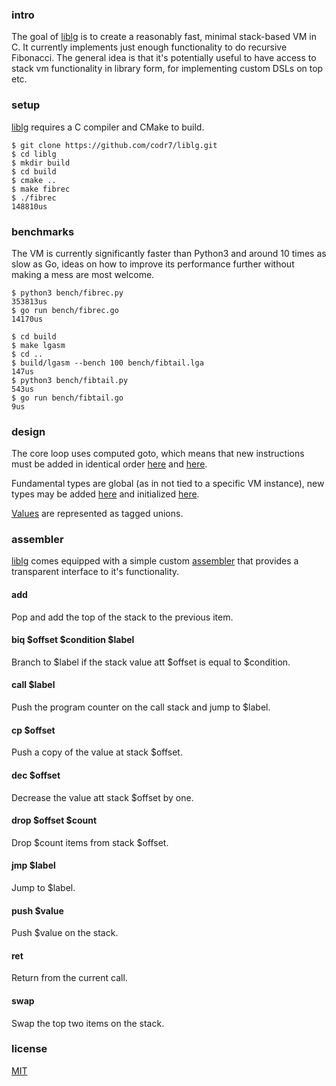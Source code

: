 ### intro
The goal of [liblg](https://github.com/codr7/liblg) is to create a reasonably fast, minimal stack-based VM in C. It currently implements just enough functionality to do recursive Fibonacci. The general idea is that it's potentially useful to have access to stack vm functionality in library form, for implementing custom DSLs on top etc.

### setup
[liblg](https://github.com/codr7/liblg) requires a C compiler and CMake to build.

```
$ git clone https://github.com/codr7/liblg.git
$ cd liblg
$ mkdir build
$ cd build
$ cmake ..
$ make fibrec
$ ./fibrec
148810us
```

### benchmarks
The VM is currently significantly faster than Python3 and around 10 times as slow as Go, ideas on how to improve its performance further without making a mess are most welcome.


```
$ python3 bench/fibrec.py
353813us
$ go run bench/fibrec.go
14170us
```

```
$ cd build
$ make lgasm
$ cd ..
$ build/lgasm --bench 100 bench/fibtail.lga
147us
$ python3 bench/fibtail.py
543us
$ go run bench/fibtail.go
9us
```

### design
The core loop uses computed goto, which means that new instructions must be added in identical order [here](https://github.com/codr7/liblg/blob/master/src/lg/op.h) and [here](https://github.com/codr7/liblg/blob/master/src/lg/vm.c).

Fundamental types are global (as in not tied to a specific VM instance), new types may be added [here](https://github.com/codr7/liblg/tree/master/src/lg/types) and initialized [here](https://github.com/codr7/liblg/blob/master/src/lg/init.c).

[Values](https://github.com/codr7/liblg/blob/master/src/lg/val.h) are represented as tagged unions.

### assembler
[liblg](https://github.com/codr7/liblg) comes equipped with a simple custom [assembler](https://github.com/codr7/liblg/tree/master/bench/fibtail.lga) that provides a transparent interface to it's functionality.

#### add
Pop and add the top of the stack to the previous item.

#### biq $offset $condition $label
Branch to $label if the stack value att $offset is equal to $condition.

#### call $label
Push the program counter on the call stack and jump to $label.

#### cp $offset
Push a copy of the value at stack $offset.

#### dec $offset
Decrease the value att stack $offset by one.

#### drop $offset $count
Drop $count items from stack $offset.

#### jmp $label
Jump to $label.

#### push $value
Push $value on the stack.

#### ret
Return from the current call.

#### swap
Swap the top two items on the stack.

### license
[MIT](https://github.com/codr7/liblg/blob/master/LICENSE.txt)